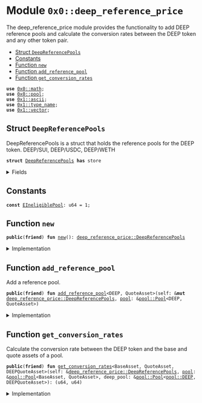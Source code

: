 
<a name="0x0_deep_reference_price"></a>

# Module `0x0::deep_reference_price`

The deep_reference_price module provides the functionality to add DEEP reference pools
and calculate the conversion rates between the DEEP token and any other token pair.


-  [Struct `DeepReferencePools`](#0x0_deep_reference_price_DeepReferencePools)
-  [Constants](#@Constants_0)
-  [Function `new`](#0x0_deep_reference_price_new)
-  [Function `add_reference_pool`](#0x0_deep_reference_price_add_reference_pool)
-  [Function `get_conversion_rates`](#0x0_deep_reference_price_get_conversion_rates)


<pre><code><b>use</b> <a href="math.md#0x0_math">0x0::math</a>;
<b>use</b> <a href="pool.md#0x0_pool">0x0::pool</a>;
<b>use</b> <a href="dependencies/move-stdlib/ascii.md#0x1_ascii">0x1::ascii</a>;
<b>use</b> <a href="dependencies/move-stdlib/type_name.md#0x1_type_name">0x1::type_name</a>;
<b>use</b> <a href="dependencies/move-stdlib/vector.md#0x1_vector">0x1::vector</a>;
</code></pre>



<a name="0x0_deep_reference_price_DeepReferencePools"></a>

## Struct `DeepReferencePools`

DeepReferencePools is a struct that holds the reference pools for the DEEP token.
DEEP/SUI, DEEP/USDC, DEEP/WETH


<pre><code><b>struct</b> <a href="deep_reference_price.md#0x0_deep_reference_price_DeepReferencePools">DeepReferencePools</a> <b>has</b> store
</code></pre>



<details>
<summary>Fields</summary>


<dl>
<dt>
<code>reference_pools: <a href="dependencies/move-stdlib/vector.md#0x1_vector">vector</a>&lt;<a href="dependencies/move-stdlib/ascii.md#0x1_ascii_String">ascii::String</a>&gt;</code>
</dt>
<dd>

</dd>
</dl>


</details>

<a name="@Constants_0"></a>

## Constants


<a name="0x0_deep_reference_price_EIneligiblePool"></a>



<pre><code><b>const</b> <a href="deep_reference_price.md#0x0_deep_reference_price_EIneligiblePool">EIneligiblePool</a>: u64 = 1;
</code></pre>



<a name="0x0_deep_reference_price_new"></a>

## Function `new`



<pre><code><b>public</b>(<b>friend</b>) <b>fun</b> <a href="deep_reference_price.md#0x0_deep_reference_price_new">new</a>(): <a href="deep_reference_price.md#0x0_deep_reference_price_DeepReferencePools">deep_reference_price::DeepReferencePools</a>
</code></pre>



<details>
<summary>Implementation</summary>


<pre><code><b>public</b>(<a href="dependencies/sui-framework/package.md#0x2_package">package</a>) <b>fun</b> <a href="deep_reference_price.md#0x0_deep_reference_price_new">new</a>(): <a href="deep_reference_price.md#0x0_deep_reference_price_DeepReferencePools">DeepReferencePools</a> {
    <a href="deep_reference_price.md#0x0_deep_reference_price_DeepReferencePools">DeepReferencePools</a> {
        reference_pools: <a href="dependencies/move-stdlib/vector.md#0x1_vector">vector</a>[],
    }
}
</code></pre>



</details>

<a name="0x0_deep_reference_price_add_reference_pool"></a>

## Function `add_reference_pool`

Add a reference pool.


<pre><code><b>public</b>(<b>friend</b>) <b>fun</b> <a href="deep_reference_price.md#0x0_deep_reference_price_add_reference_pool">add_reference_pool</a>&lt;DEEP, QuoteAsset&gt;(self: &<b>mut</b> <a href="deep_reference_price.md#0x0_deep_reference_price_DeepReferencePools">deep_reference_price::DeepReferencePools</a>, <a href="pool.md#0x0_pool">pool</a>: &<a href="pool.md#0x0_pool_Pool">pool::Pool</a>&lt;DEEP, QuoteAsset&gt;)
</code></pre>



<details>
<summary>Implementation</summary>


<pre><code><b>public</b>(<a href="dependencies/sui-framework/package.md#0x2_package">package</a>) <b>fun</b> <a href="deep_reference_price.md#0x0_deep_reference_price_add_reference_pool">add_reference_pool</a>&lt;DEEP, QuoteAsset&gt;(
    self: &<b>mut</b> <a href="deep_reference_price.md#0x0_deep_reference_price_DeepReferencePools">DeepReferencePools</a>,
    <a href="pool.md#0x0_pool">pool</a>: &Pool&lt;DEEP, QuoteAsset&gt;,
) {
    <b>let</b> (base, quote) = <a href="pool.md#0x0_pool">pool</a>.get_base_quote_types();
    <b>let</b> deep_type = <a href="dependencies/move-stdlib/type_name.md#0x1_type_name_get">type_name::get</a>&lt;DEEP&gt;().into_string();

    <b>assert</b>!(base == deep_type || quote == deep_type, <a href="deep_reference_price.md#0x0_deep_reference_price_EIneligiblePool">EIneligiblePool</a>);

    self.reference_pools.push_back(<a href="pool.md#0x0_pool">pool</a>.key());
}
</code></pre>



</details>

<a name="0x0_deep_reference_price_get_conversion_rates"></a>

## Function `get_conversion_rates`

Calculate the conversion rate between the DEEP token and the base and quote assets of a pool.


<pre><code><b>public</b>(<b>friend</b>) <b>fun</b> <a href="deep_reference_price.md#0x0_deep_reference_price_get_conversion_rates">get_conversion_rates</a>&lt;BaseAsset, QuoteAsset, DEEPQuoteAsset&gt;(self: &<a href="deep_reference_price.md#0x0_deep_reference_price_DeepReferencePools">deep_reference_price::DeepReferencePools</a>, <a href="pool.md#0x0_pool">pool</a>: &<a href="pool.md#0x0_pool_Pool">pool::Pool</a>&lt;BaseAsset, QuoteAsset&gt;, deep_pool: &<a href="pool.md#0x0_pool_Pool">pool::Pool</a>&lt;<a href="pool.md#0x0_pool_DEEP">pool::DEEP</a>, DEEPQuoteAsset&gt;): (u64, u64)
</code></pre>



<details>
<summary>Implementation</summary>


<pre><code><b>public</b>(<a href="dependencies/sui-framework/package.md#0x2_package">package</a>) <b>fun</b> <a href="deep_reference_price.md#0x0_deep_reference_price_get_conversion_rates">get_conversion_rates</a>&lt;BaseAsset, QuoteAsset, DEEPQuoteAsset&gt;(
    self: &<a href="deep_reference_price.md#0x0_deep_reference_price_DeepReferencePools">DeepReferencePools</a>,
    <a href="pool.md#0x0_pool">pool</a>: &Pool&lt;BaseAsset, QuoteAsset&gt;,
    deep_pool: &Pool&lt;DEEP, DEEPQuoteAsset&gt;,
): (u64, u64) {
    <b>let</b> (base, quote) = <a href="pool.md#0x0_pool">pool</a>.get_base_quote_types();
    <b>let</b> deep_quote_type = <a href="dependencies/move-stdlib/type_name.md#0x1_type_name_get">type_name::get</a>&lt;DEEPQuoteAsset&gt;().into_string();
    <b>assert</b>!(self.reference_pools.contains(&deep_pool.key()), <a href="deep_reference_price.md#0x0_deep_reference_price_EIneligiblePool">EIneligiblePool</a>);
    <b>assert</b>!(base == deep_quote_type || quote == deep_quote_type, <a href="deep_reference_price.md#0x0_deep_reference_price_EIneligiblePool">EIneligiblePool</a>);

    <b>let</b> <a href="deep_price.md#0x0_deep_price">deep_price</a> = deep_pool.mid_price();
    <b>let</b> pool_price = <a href="pool.md#0x0_pool">pool</a>.mid_price();

    <b>if</b> (base == deep_quote_type) {
        (<a href="deep_price.md#0x0_deep_price">deep_price</a>, math::div(<a href="deep_price.md#0x0_deep_price">deep_price</a>, pool_price))
    } <b>else</b> {
        (math::div(<a href="deep_price.md#0x0_deep_price">deep_price</a>, pool_price), <a href="deep_price.md#0x0_deep_price">deep_price</a>)
    }
}
</code></pre>



</details>
